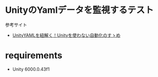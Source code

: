 # UnityのYamlデータを監視するテスト

参考サイト
* [UnityYAMLを紐解く！Unityを使わない自動化のすゝめ](https://www.docswell.com/s/DeNA_Tech/5EX7QJ-2025-04-04-LT2)

# requirements
* Unity 6000.0.43f1

